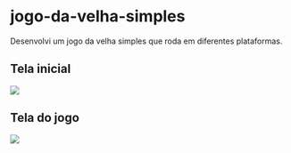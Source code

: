 # jogo-da-velha-simples
Desenvolvi um jogo da velha simples que roda em diferentes plataformas.

## Tela inicial 
[<img src="https://raw.githubusercontent.com/gabriel-gregorio-da-silva/jogo-da-velha-simples/master/tela%201.png">](#)

## Tela do jogo
[<img src="https://raw.githubusercontent.com/gabriel-gregorio-da-silva/jogo-da-velha-simples/master/game.png">](#)
